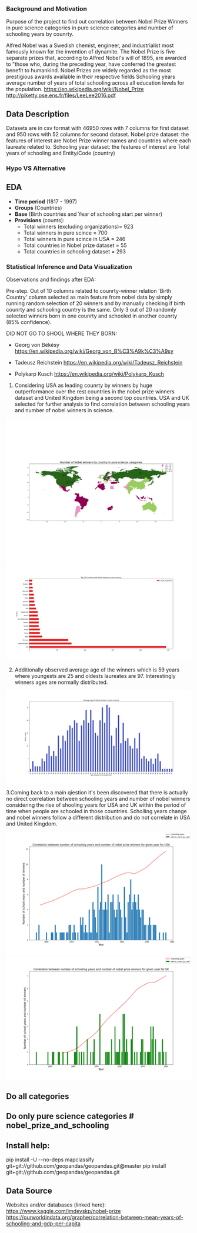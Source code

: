 ### Background and Motivation


Purpose of the project to find out correlation between Nobel Prize Winners in pure science categories in pure science categories and number of schooling years by counrty.

Alfred Nobel was a Swedish chemist, engineer, and industrialist most famously known for the invention of dynamite. 
The Nobel Prize is five separate prizes that, according to Alfred Nobel's will of 1895, are awarded to ”those who, during the preceding year, have conferred the greatest benefit to humankind.
Nobel Prizes are widely regarded as the most prestigious awards available in their respective fields
Schooling years average number of years of total schooling across all education levels for the population.
https://en.wikipedia.org/wiki/Nobel_Prize
http://piketty.pse.ens.fr/files/LeeLee2016.pdf



## Data Description
Datasets are in csv format with 46950 rows with 7 columns for first dataset and 950 rows with 52 columns for second dataset. 
Nobel prize dataset: the features of interest are Nobel Prize winner names and countries where each laureate related to. 
Schooling year dataset: the features of interest are Total years of schooling and Entity/Code (country)



### Hypo VS Alternative



## EDA
+ **Time period** (1817 - 1997)
+ **Groups** (Countries)
+ **Base** (Birth countries and Year of schooling start per winner)
+ **Provisions** (counts):
    + Total winners (excluding organizations)= 923
    + Total winners in pure scince = 700
    + Total winners in pure scince in USA = 246 
    + Total countries in Nobel prize dataset = 55
    + Total countries in schooling dataset = 293
    
    








### Statistical Inference and  Data Visualization
Observations and findings after EDA:

Pre-step. Out of 10 columns related to counrty-winner relation 'Birth Country' column selected as main feature from nobel data by simply running random selection of 20 winners and by manually checking if birth counrty and schooling country is the same. Only 3 out of 20 randomly selected winners born in one counrty and schooled in another counrty (85% confidence).

DID NOT GO TO SHOOL WHERE THEY BORN:
- Georg von Békésy
https://en.wikipedia.org/wiki/Georg_von_B%C3%A9k%C3%A9sy

- Tadeusz Reichstein
https://en.wikipedia.org/wiki/Tadeusz_Reichstein

- Polykarp Kusch
https://en.wikipedia.org/wiki/Polykarp_Kusch

1. Considering USA as leading counrty by winners by huge outperformance over the rest countries in the nobel prize winners dataset and United Kingdom being a second top countries. USA and UK selected for further analysis to find correlation between schooling years and number of nobel winners in science. 

<img src="Number of Nobel winners by country in pure science categories.png" >
<img src="Top 20 Countries with Nobel winners in pure science.png" >

2. Additionally observed average age of the winners which is 59 years where youngests are 25 and oldests laureates are 97. Interestingly winners ages are normally distributed.

<img src="Average age of Nobel winners in pure science.png" >

3.Coming back to a main qiestion it's been discovered that there is actually no direct correlation between schooling years and number of nobel winners considering the rise of shooling years for USA and UK within the period of time when people are schooled in those countries. 
Scholling years change and nobel winners follow a different distribution and do not correlate in USA and United Kingdom.


<img src="Correlation between schooling and winners USA.png" >
<img src="Correlation between schooling and winners UK.png" >



## Do all categories 



## Do only pure science categories # nobel_prize_and_schooling















## Install help:
pip install -U --no-deps mapclassify git+git://github.com/geopandas/geopandas.git@master
pip install git+git://github.com/geopandas/geopandas.git


## Data Source 
Websites and/or databases (linked here): 
https://www.kaggle.com/imdevskp/nobel-prize
https://ourworldindata.org/grapher/correlation-between-mean-years-of-schooling-and-gdp-per-capita
